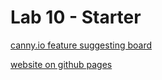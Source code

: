 # Lab 10 - Starter

[canny.io feature suggesting board](https://cse110-lab10-adahe.canny.io/)

[website on github pages](https://adahe8.github.io/CSE110-Lab10/)
